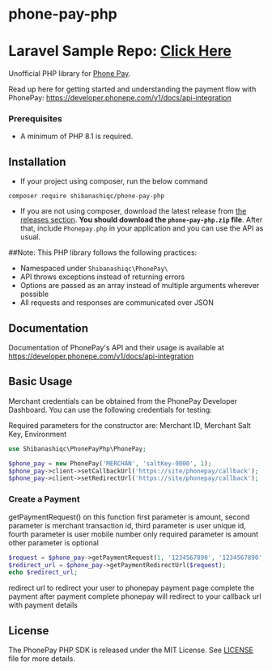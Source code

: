 # phone-pay-php

# Laravel Sample Repo: [Click Here](https://github.com/shibanashiqc/phone-pay-test)

Unofficial PHP library for [Phone Pay](https://developer.phonepe.com/v1/docs/api-integration).

Read up here for getting started and understanding the payment flow with PhonePay: <https://developer.phonepe.com/v1/docs/api-integration>

### Prerequisites
- A minimum of PHP 8.1 is required.


## Installation

-   If your project using composer, run the below command

```
composer require shibanashiqc/phone-pay-php
```

- If you are not using composer, download the latest release from [the releases section](https://github.com/shibanashiqc/phone-pay-php/releases).
    **You should download the `phone-pay-php.zip` file**.
    After that, include `Phonepay.php` in your application and you can use the API as usual.

##Note:
This PHP library follows the following practices:

- Namespaced under `Shibanashiqc\PhonePay\`
- API throws exceptions instead of returning errors
- Options are passed as an array instead of multiple arguments wherever possible
- All requests and responses are communicated over JSON

## Documentation

Documentation of PhonePay's API and their usage is available at <https://developer.phonepe.com/v1/docs/api-integration>

## Basic Usage

Merchant credentials can be obtained from the PhonePay Developer Dashboard. You can use the following credentials for testing:

Required parameters for the constructor are:
Merchant ID, Merchant Salt Key, Environment

```php
use Shibanashiqc\PhonePayPhp\PhonePay;

$phone_pay = new PhonePay('MERCHAN', 'saltKey-0000', 1);
$phone_pay->client->setCallbackUrl('https://site/phonepay/callback');
$phone_pay->client->setRedirectUrl('https://site/phonepay/callback');
```

### Create a Payment

getPaymentRequest() on this function first parameter is amount, second parameter is merchant transaction id, third parameter is user unique id, fourth parameter is user mobile number
only required parameter is amount other parameter is optional


```php
$request = $phone_pay->getPaymentRequest(1, '1234567890', '1234567890', '9999999999');
$redirect_url = $phone_pay->getPaymentRedirectUrl($request);
echo $redirect_url; 

```

redirect url to redirect your user to phonepay payment page complete the payment after payment complete phonepay will redirect to your callback url with payment details 


## License

The PhonePay PHP SDK is released under the MIT License. See [LICENSE](LICENSE) file for more details.
